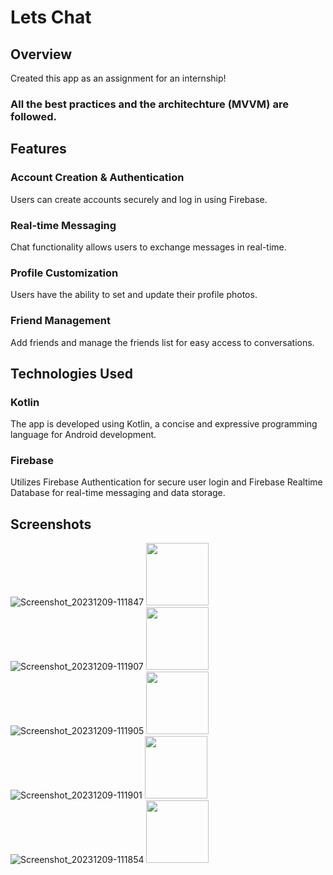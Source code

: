 # Lets Chat

## Overview
Created this app as an assignment for an internship!
### All the best practices and the architechture (MVVM) are followed.

## Features


### Account Creation & Authentication
Users can create accounts securely and log in using Firebase.
### Real-time Messaging
Chat functionality allows users to exchange messages in real-time.
### Profile Customization
Users have the ability to set and update their profile photos.
### Friend Management
Add friends and manage the friends list for easy access to conversations.

## Technologies Used

### Kotlin
The app is developed using Kotlin, a concise and expressive programming language for Android development.
### Firebase
Utilizes Firebase Authentication for secure user login and Firebase Realtime Database for real-time messaging and data storage.

## Screenshots

![Screenshot_20231209-111847](https://github.com/Ashrayyy/Lets-Chat/assets/101005702/9eeddc7c-b51c-4341-afc0-9faa36aa5241)
<img src="https://your-image-url.type" width="100" height="100">
![Screenshot_20231209-111907](https://github.com/Ashrayyy/Lets-Chat/assets/101005702/fccb8544-aff1-4dbc-9c5b-c1c5562b9d07)
<img src="https://your-image-url.type" width="100" height="100">
![Screenshot_20231209-111905](https://github.com/Ashrayyy/Lets-Chat/assets/101005702/08a639da-ab37-4bea-bcea-ace27c95ec08)
<img src="https://your-image-url.type" width="100" height="100">
![Screenshot_20231209-111901](https://github.com/Ashrayyy/Lets-Chat/assets/101005702/87c709bf-9c97-4224-ab5f-310286c08c10)
<img src="https://your-image-url.type" width="100" height="100">
![Screenshot_20231209-111854]()
<img src="[https://your-image-url.type](https://github.com/Ashrayyy/Lets-Chat/assets/101005702/0aed37d8-86ba-4ff4-8aab-1b8811ef5d18)https://github.com/Ashrayyy/Lets-Chat/assets/101005702/0aed37d8-86ba-4ff4-8aab-1b8811ef5d18" width="100" height="100">

